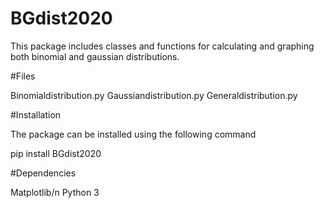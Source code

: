 # BGdist2020

This package includes classes and functions for calculating and graphing
both binomial and gaussian distributions.

#Files

Binomialdistribution.py 
Gaussiandistribution.py
Generaldistribution.py

#Installation

The package can be installed using the following command

pip install BGdist2020

#Dependencies

Matplotlib/n
Python 3